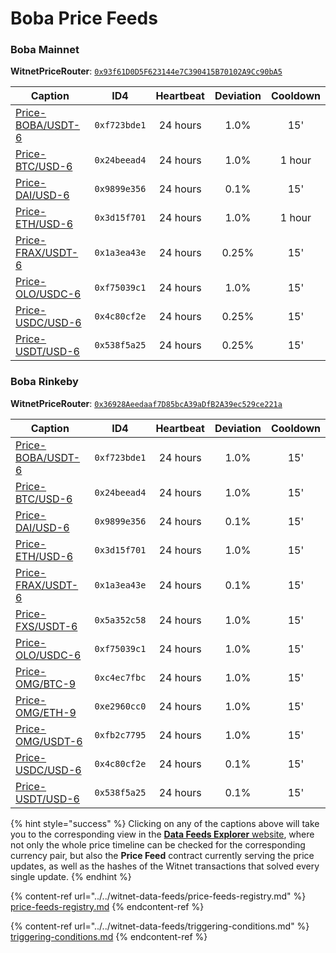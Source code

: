 # Boba Price Feeds

### Boba Mainnet

**WitnetPriceRouter**: [`0x93f61D0D5F623144e7C390415B70102A9Cc90bA5`](https://blockexplorer.boba.network/address/0x93f61D0D5F623144e7C390415B70102A9Cc90bA5/read-contract)

| **Caption**                                                                   | **ID4**      | **Heartbeat** | **Deviation** | **Cooldown** |
| ----------------------------------------------------------------------------- | ------------ | :-----------: | :-----------: | :----------: |
| [Price-BOBA/USDT-6](https://feeds.witnet.io/feeds/boba-mainnet\_boba-usdt\_6) | `0xf723bde1` |    24 hours   |      1.0%     |      15'     |
| [Price-BTC/USD-6](https://feeds.witnet.io/feeds/boba-mainnet\_btc-usd\_6)     | `0x24beead4` |    24 hours   |      1.0%     |    1 hour    |
| [Price-DAI/USD-6](https://feeds.witnet.io/feeds/boba-mainnet\_dai-usd\_6)     | `0x9899e356` |    24 hours   |      0.1%     |      15'     |
| [Price-ETH/USD-6](https://feeds.witnet.io/feeds/boba-mainnet\_eth-usd\_6)     | `0x3d15f701` |    24 hours   |      1.0%     |    1 hour    |
| [Price-FRAX/USDT-6](https://feeds.witnet.io/feeds/boba-mainnet\_frax-usdt\_6) | `0x1a3ea43e` |    24 hours   |     0.25%     |      15'     |
| [Price-OLO/USDC-6](https://feeds.witnet.io/feeds/boba-mainnet\_olo-usdc\_6)   | `0xf75039c1` |    24 hours   |      1.0%     |      15'     |
| [Price-USDC/USD-6](https://feeds.witnet.io/feeds/boba-mainnet\_usdc-usd\_6)   | `0x4c80cf2e` |    24 hours   |     0.25%     |      15'     |
| [Price-USDT/USD-6](https://feeds.witnet.io/feeds/boba-mainnet\_usdt-usd\_6)   | `0x538f5a25` |    24 hours   |     0.25%     |      15'     |

### Boba Rinkeby

**WitnetPriceRouter**: [`0x36928Aeedaaf7D85bcA39aDfB2A39ec529ce221a`](https://blockexplorer.rinkeby.boba.network/address/0x36928Aeedaaf7D85bcA39aDfB2A39ec529ce221a/read-contract)

| **Caption**                                                                   | **ID4**      | **Heartbeat** | **Deviation** | **Cooldown** |
| ----------------------------------------------------------------------------- | ------------ | :-----------: | :-----------: | :----------: |
| [Price-BOBA/USDT-6](https://feeds.witnet.io/feeds/boba-rinkeby\_boba-usdt\_6) | `0xf723bde1` |    24 hours   |      1.0%     |      15'     |
| [Price-BTC/USD-6](https://feeds.witnet.io/feeds/boba-rinkeby\_btc-usd\_6)     | `0x24beead4` |    24 hours   |      1.0%     |      15'     |
| [Price-DAI/USD-6](https://feeds.witnet.io/feeds/boba-rinkeby\_dai-usd\_6)     | `0x9899e356` |    24 hours   |      0.1%     |      15'     |
| [Price-ETH/USD-6](https://feeds.witnet.io/feeds/boba-rinkeby\_eth-usd\_6)     | `0x3d15f701` |    24 hours   |      1.0%     |      15'     |
| [Price-FRAX/USDT-6](https://feeds.witnet.io/feeds/boba-rinkeby\_frax-usdt\_6) | `0x1a3ea43e` |    24 hours   |      0.1%     |      15'     |
| [Price-FXS/USDT-6](https://feeds.witnet.io/feeds/boba-rinkeby\_fxs-usdt\_6)   | `0x5a352c58` |    24 hours   |      1.0%     |      15'     |
| [Price-OLO/USDC-6](https://feeds.witnet.io/feeds/boba-rinkeby\_olo-usdc\_6)   | `0xf75039c1` |    24 hours   |      1.0%     |      15'     |
| [Price-OMG/BTC-9](https://feeds.witnet.io/feeds/boba-rinkeby\_omg-btc\_9)     | `0xc4ec7fbc` |    24 hours   |      1.0%     |      15'     |
| [Price-OMG/ETH-9](https://feeds.witnet.io/feeds/boba-rinkeby\_omg-eth\_9)     | `0xe2960cc0` |    24 hours   |      1.0%     |      15'     |
| [Price-OMG/USDT-6](https://feeds.witnet.io/feeds/boba-rinkeby\_omg-usdt\_6)   | `0xfb2c7795` |    24 hours   |      1.0%     |      15'     |
| [Price-USDC/USD-6](https://feeds.witnet.io/feeds/boba-rinkeby\_usdc-usd\_6)   | `0x4c80cf2e` |    24 hours   |      0.1%     |      15'     |
| [Price-USDT/USD-6](https://feeds.witnet.io/feeds/boba-rinkeby\_usdt-usd\_6)   | `0x538f5a25` |    24 hours   |      0.1%     |      15'     |

{% hint style="success" %}
Clicking on any of the captions above will take you to the corresponding view in the [**Data Feeds Explorer** website](https://feeds.witnet.io), where not only the whole price timeline can be checked for the corresponding currency pair, but also the **Price Feed** contract currently serving the price updates, as well as the hashes of the Witnet transactions that solved every single update.
{% endhint %}

{% content-ref url="../../witnet-data-feeds/price-feeds-registry.md" %}
[price-feeds-registry.md](../../witnet-data-feeds/price-feeds-registry.md)
{% endcontent-ref %}

{% content-ref url="../../witnet-data-feeds/triggering-conditions.md" %}
[triggering-conditions.md](../../witnet-data-feeds/triggering-conditions.md)
{% endcontent-ref %}
